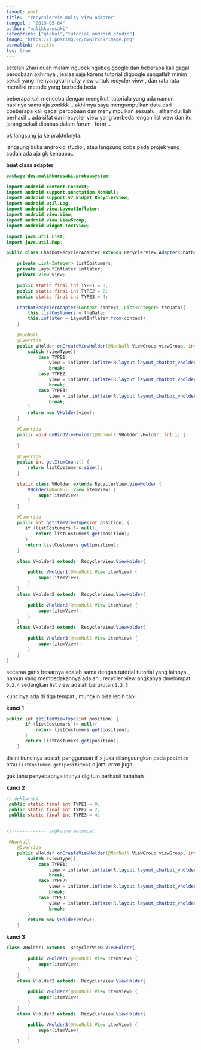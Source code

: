 ```yaml
---
layout: post
title:  "recycslervie multy view adapter"
tanggal : "2019-05-04"
author: "malikkurosaki"
categories: ["global","tutorial android studio"]
image: "https://i.postimg.cc/dVwTPZd9/image.png"
permalink: /:title
toc: true
---
```



setelah 2hari duan malam  ngubek ngubeg google dan  beberapa kali gagal percobaan akhirnya , jealas saja karena tutorial digoogle sangatlah minim sekali yang menyangkul multy view untuk recycler view , dan rata rata memiliki metode yang berbeda beda <!-- more -->

beberapa kali mencoba dengan mengikuti tutoriala yang ada namun hasilnya sama aja zonkkk ..  akhirnya saya mengumpulkan data dari cbeberapa kali gagal percobaan dan menyimpulkan sesuatu , alhamdulillah berhasil .. ada sifat dari recycler view yang berbeda lengan list view dan itu jarang sekali dibahas dalam forum- form .. 

ok langsung ja ke prakteknyta.

langsung buka androkid studio , atau langsung coba pada projek yang sudah ada aja gk kenaapa.. 

__buat class adapter__

```java
package dev.malikkurosaki.probussystem;

import android.content.Context;
import android.support.annotation.NonNull;
import android.support.v7.widget.RecyclerView;
import android.util.Log;
import android.view.LayoutInflater;
import android.view.View;
import android.view.ViewGroup;
import android.widget.TextView;

import java.util.List;
import java.util.Map;

public class ChatbotRecyclerAdapter extends RecyclerView.Adapter<ChatbotRecyclerAdapter.VHolder> {

    private List<Integer> listCostumers;
    private LayoutInflater inflater;
    private View view;

    public static final int TYPE1 = 0;
    public static final int TYPE2 = 2;
    public static final int TYPE3 = 4;

    ChatbotRecyclerAdapter(Context context, List<Integer> theData){
        this.listCostumers = theData;
        this.inflater = LayoutInflater.from(context);
    }

    @NonNull
    @Override
    public VHolder onCreateViewHolder(@NonNull ViewGroup viewGroup, int viewType) {
        switch (viewType){
            case TYPE1:
                view = inflater.inflate(R.layout.layout_chatbot_vholder1,viewGroup,false);
                break;
            case TYPE2:
                view = inflater.inflate(R.layout.layout_chatbot_vholder2,viewGroup,false);
                break;
            case TYPE3:
                view = inflater.inflate(R.layout.layout_chatbot_vholder3,viewGroup,false);
                break;
        }
        return new VHolder(view);
    }

    @Override
    public void onBindViewHolder(@NonNull VHolder vHolder, int i) {
        
    }

    @Override
    public int getItemCount() {
        return listCostumers.size();
    }

    static class VHolder extends RecyclerView.ViewHolder {
        VHolder(@NonNull View itemView) {
            super(itemView);
        }
    }

    @Override
    public int getItemViewType(int position) {
       if (listCostumers != null){
           return listCostumers.get(position);
       }
       return listCostumers.get(position);
    }

    class VHolder1 extends  RecyclerView.ViewHolder{

        public VHolder1(@NonNull View itemView) {
            super(itemView);
        }
    }
    class VHolder2 extends  RecyclerView.ViewHolder{

        public VHolder2(@NonNull View itemView) {
            super(itemView);
        }
    }
    class VHolder3 extends  RecyclerView.ViewHolder{

        public VHolder3(@NonNull View itemView) {
            super(itemView);
        }
    }
}


```



secaraa garis besarnya adalah sama dengan tutorial tutorial yang lainnya , namun yang membedakannya adalah , recycler view angkanya dmelompat  `0,2,4` sedangkan list view adalah berurutan `1,2,3`

kuncinya ada di tiga tempat , mungkin bisa lebih tapi .

__kunci 1__

```java
public int getItemViewType(int position) {
       if (listCostumers != null){
           return listCostumers.get(position);
       }
       return listCostumers.get(position);
    }

```

disini kuncinya adalah penggunaan if > juka dilangsungkan pada `position` atau `listCostumer.get(posititon)` dijami error juga .

gak tahu penyebabnya intinya digituin berhasil hahahah


__kunci 2__

``` java
// deklarasi
 public static final int TYPE1 = 0;
 public static final int TYPE2 = 2;
 public static final int TYPE3 = 4;


//------------- angkanya melompat

 @NonNull
    @Override
    public VHolder onCreateViewHolder(@NonNull ViewGroup viewGroup, int viewType) {
        switch (viewType){
            case TYPE1:
                view = inflater.inflate(R.layout.layout_chatbot_vholder1,viewGroup,false);
                break;
            case TYPE2:
                view = inflater.inflate(R.layout.layout_chatbot_vholder2,viewGroup,false);
                break;
            case TYPE3:
                view = inflater.inflate(R.layout.layout_chatbot_vholder3,viewGroup,false);
                break;
        }
        return new VHolder(view);
    }

```

__kunci 3__

```java
class VHolder1 extends  RecyclerView.ViewHolder{

        public VHolder1(@NonNull View itemView) {
            super(itemView);
        }
    }
    class VHolder2 extends  RecyclerView.ViewHolder{

        public VHolder2(@NonNull View itemView) {
            super(itemView);
        }
    }
    class VHolder3 extends  RecyclerView.ViewHolder{

        public VHolder3(@NonNull View itemView) {
            super(itemView);
        }
    }

```


